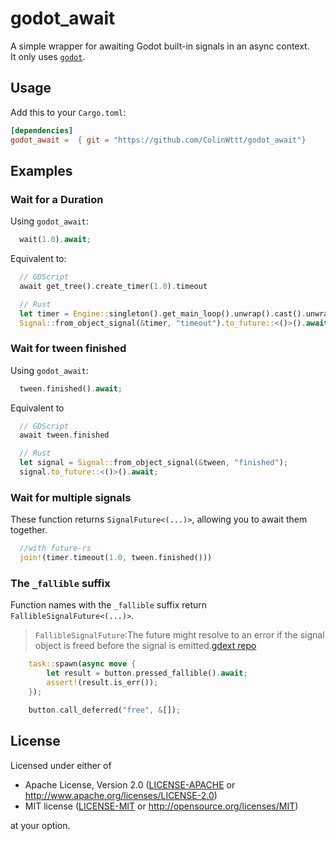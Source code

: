 
# godot_await

A simple wrapper for awaiting Godot built-in signals in an async context.  
It only uses [`godot`](https://crates.io/crates/godot).

## Usage

Add this to your `Cargo.toml`:

```toml
[dependencies]
godot_await =  { git = "https://github.com/ColinWttt/godot_await"}

```

## Examples

### Wait for a Duration  

Using `godot_await`:

```rust
  wait(1.0).await;
```

Equivalent to:

```php
  // GDScript
  await get_tree().create_timer(1.0).timeout 
```

```rust  
  // Rust
  let timer = Engine::singleton().get_main_loop().unwrap().cast().unwrap().create_timer(1.0);
  Signal::from_object_signal(&timer, "timeout").to_future::<()>().await
```

### Wait for tween finished

Using `godot_await`:

```rust
  tween.finished().await;
```

Equivalent to

```php
  // GDScript
  await tween.finished
```

```rust
  // Rust
  let signal = Signal::from_object_signal(&tween, "finished");
  signal.to_future::<()>().await;
```

### Wait for multiple signals

These function returns `SignalFuture<(...)>`, allowing you to await them together.

```rust
  //with future-rs
  join!(timer.timeout(1.0, tween.finished()))
```

### The `_fallible` suffix

Function names with the `_fallible` suffix return `FallibleSignalFuture<(...)>`.

   >`FallibleSignalFuture`:The future might resolve to an error if the signal object is freed before the signal is emitted.[gdext repo](https://github.com/godot-rust/gdext/blob/master/godot-core/src/task/futures.rs#L166)

```rust
    task::spawn(async move {
        let result = button.pressed_fallible().await;
        assert!(result.is_err());
    });

    button.call_deferred("free", &[]);
```

## License

Licensed under either of

* Apache License, Version 2.0 ([LICENSE-APACHE](LICENSE-APACHE) or <http://www.apache.org/licenses/LICENSE-2.0>)
* MIT license ([LICENSE-MIT](LICENSE-MIT) or <http://opensource.org/licenses/MIT>)

at your option.
